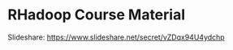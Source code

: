 RHadoop Course Material
=============

Slideshare: https://www.slideshare.net/secret/vZDqx94U4ydchp
